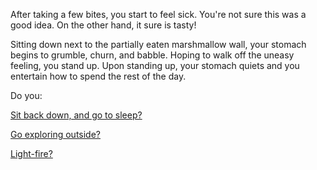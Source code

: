 After taking a few bites, you start to feel sick.  You're not sure this was a
good idea.  On the other hand, it sure is tasty!

Sitting down next to the partially eaten marshmallow wall, your stomach begins to grumble, churn,
and babble. Hoping to walk off the uneasy feeling, you stand up. Upon standing up, your stomach
quiets and you entertain how to spend the rest of the day.

Do you:

[Sit back down, and go to sleep?](../sleep/more-sleep/more-sleep.md)

[Go exploring outside?](../explore-outside/explore-outside.md)

[Light-fire?](../light-fire/fire.md)
